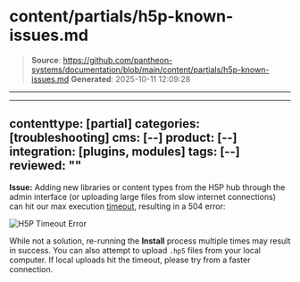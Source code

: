 # content/partials/h5p-known-issues.md

> **Source**: https://github.com/pantheon-systems/documentation/blob/main/content/partials/h5p-known-issues.md
> **Generated**: 2025-10-11 12:09:28

---

---
contenttype: [partial]
categories: [troubleshooting]
cms: [--]
product: [--]
integration: [plugins, modules]
tags: [--]
reviewed: ""
---

<ReviewDate date="2019-11-05" />

**Issue:** Adding new libraries or content types from the H5P hub through the admin interface (or uploading large files from slow internet connections) can hit our max execution [timeout](/timeouts), resulting in a 504 error:

<Image alt="H5P Timeout Error" path="h5p-timeout.png" />

While not a solution, re-running the **Install** process multiple times may result in success. You can also attempt to upload `.hp5` files from your local computer. If local uploads hit the timeout, please try from a faster connection.
